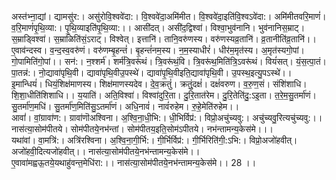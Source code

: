 

  
अस्त॑भ्ना॒द्यां। द्यामसु॑र:। असु॑रोवि॒श्ववे॑दा:। वि॒श्ववे॑दा॒अमि॑मीत। वि॒श्ववे॑दा॒इति॑वि॒श्वऽवे॑दा:। अमि॑मीतवरि॒माणं॑। व॒रि॒माणं॑पृ॒थि॒व्या:। पृ॒थि॒व्याइति॑पृ॒थि॒व्या:।। आसी॑दत्। असी॑द॒द्विश्वा॑। विश्वा॒भुव॑नानि। भुव॑नानिस॒म्राट्। स॒म्राड्विश्वा॑। स॒म्राळिति॑सं॒ऽराट्। विश्वेत्। इत्तानि॑। तानि॒वरु॑णस्य। वरु॑णस्यव्र॒तानि॑। व्र॒तानीति॑व्र॒तानि॑।।  
ए॒वाव॑न्दस्व। व॒न्द॒स्व॒वरु॑णं। वरु॑णम्बृ॒हन्तं॑। बृ॒हन्तं॑नम॒स्य। न॒म॒स्याधीरं॑। धीर॑म॒मृत॑स्य। अ॒मृत॑स्यगो॒पां। गो॒पामिति॑गो॒पां।। सन॑:। न॒श्शर्म॑। शर्म॑त्रि॒वरू॑थं। त्रि॒वरू॑थं॒वि। त्रि॒वरू॑थ॒मिति॑त्रि॒ऽवरू॑थं। वियं॑सत्। यं॒स॒त्पा॒तं। पा॒तन्न॑:। नो॒द्यावा॑पृथि॒वी। द्यावा॑पृथि॒वीउ॒पस्थे॑। द्यावा॑पृ॒थि॒वीइति॒द्यावा॑पृथि॒वी। उ॒पस्थ॒इत्यु॒पऽस्थे॑।।  
इ॒मान्धियं॑। धियं॒शिक्ष॑माणस्य। शिक्ष॑माणस्यदेव। दे॒व॒क्रतुं॑। क्रतुं॒दक्षं॑। दक्षं॑वरुण। व॒रु॒ण॒सं। संशि॑शाधि। शि॒शा॒धीति॑शिशाधि।। य॒याति॑। अति॒विश्वा॑। विश्वा॑दुरि॒ता। दु॒रि॒तात॑रेम। दु॒रि॒तेति॑दु॒:ऽइ॒ता। त॒रे॒म॒सु॒तर्मा॑णं। सु॒तर्मा॑ण॒मधि॑। सु॒तर्मा॑ण॒मिति॑सु॒ऽतर्मा॑णं। अधि॒नावं॑। नावं॑रुहेम। रु॒हे॒मेति॑रुहेम।।  
आवां॑। वां॒ग्रावा॑ण:। ग्रावा॑णॊअश्विना। अ॒श्वि॒ना॒धी॒भि:। धी॒भिर्विप्र॑:। विप्रो॒अचु॑च्यवु:। अचु॑च्यवु॒रित्यचु॑च्यवु:।। नास॑त्या॒सोम॑पीतये। सोम॑पीतये॒नभ॑न्तां। सोम॑पीतय॒इति॒सोम॑ऽपीतये। नभ॑न्तामन्य॒केस॑मे।।।  
यथा॑वां। वा॒मत्रि॑:। अत्रि॑रश्विना। अ॒श्वि॒ना॒गी॒र्भि:। गी॒र्भिर्विप्र॑:। गी॒र्भिरिति॑गी॒:ऽभि:। विप्रो॒अजो॑हवीत्। अजो॑हवी॒दित्यजो॑हवीत्।। नास॑त्या॒सोम॑पीतये॒नभ॑न्तामन्य॒केस॑मे।।  
ए॒वावा॑मह्वऊ॒तये॒यथाहु॑वन्त॒मेधि॑रा:।। नास॑त्या॒सोम॑पीतये॒नभ॑न्तामन्य॒केस॑मे।। 28 ।।  
